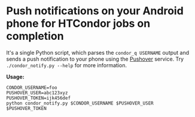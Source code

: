 # Push notifications on your Android phone for HTCondor jobs on completion

It's a single Python script, which parses the `condor_q USERNAME` output and sends a push notification to your phone using the [Pushover](www.pushover.net) service. Try `./condor_notify.py --help` for more information.

**Usage:**

```
CONDOR_USERNAME=foo
PUSHOVER_USER=abc123xyz
PUSHOVER_TOKEN=ijk456def
python condor_notify.py $CONDOR_USERNAME $PUSHOVER_USER $PUSHOVER_TOKEN
```
